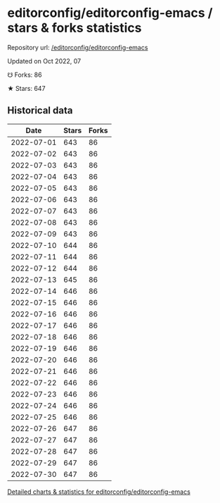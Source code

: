 # editorconfig/editorconfig-emacs / stars & forks statistics

Repository url: [/editorconfig/editorconfig-emacs](https://github.com/editorconfig/editorconfig-emacs)

Updated on Oct 2022, 07

☋ Forks: 86

★ Stars: 647

## Historical data
| Date | Stars | Forks |
|------|-------|-------|
| 2022-07-01 | 643 | 86 | 
| 2022-07-02 | 643 | 86 | 
| 2022-07-03 | 643 | 86 | 
| 2022-07-04 | 643 | 86 | 
| 2022-07-05 | 643 | 86 | 
| 2022-07-06 | 643 | 86 | 
| 2022-07-07 | 643 | 86 | 
| 2022-07-08 | 643 | 86 | 
| 2022-07-09 | 643 | 86 | 
| 2022-07-10 | 644 | 86 | 
| 2022-07-11 | 644 | 86 | 
| 2022-07-12 | 644 | 86 | 
| 2022-07-13 | 645 | 86 | 
| 2022-07-14 | 646 | 86 | 
| 2022-07-15 | 646 | 86 | 
| 2022-07-16 | 646 | 86 | 
| 2022-07-17 | 646 | 86 | 
| 2022-07-18 | 646 | 86 | 
| 2022-07-19 | 646 | 86 | 
| 2022-07-20 | 646 | 86 | 
| 2022-07-21 | 646 | 86 | 
| 2022-07-22 | 646 | 86 | 
| 2022-07-23 | 646 | 86 | 
| 2022-07-24 | 646 | 86 | 
| 2022-07-25 | 646 | 86 | 
| 2022-07-26 | 647 | 86 | 
| 2022-07-27 | 647 | 86 | 
| 2022-07-28 | 647 | 86 | 
| 2022-07-29 | 647 | 86 | 
| 2022-07-30 | 647 | 86 | 


[Detailed charts & statistics for editorconfig/editorconfig-emacs](https://reviewgithub.com/rep/editorconfig/editorconfig-emacs)
